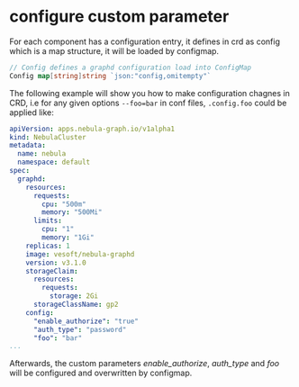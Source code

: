 # configure custom parameter

For each component has a configuration entry, it defines in crd as config which is a map structure, it will be loaded by configmap.
```go
// Config defines a graphd configuration load into ConfigMap
Config map[string]string `json:"config,omitempty"`
```

The following example will show you how to make configuration chagnes in CRD, i.e for any given options `--foo=bar` in conf files, `.config.foo` could be applied like:

```yaml
apiVersion: apps.nebula-graph.io/v1alpha1
kind: NebulaCluster
metadata:
  name: nebula
  namespace: default
spec:
  graphd:
    resources:
      requests:
        cpu: "500m"
        memory: "500Mi"
      limits:
        cpu: "1"
        memory: "1Gi"
    replicas: 1
    image: vesoft/nebula-graphd
    version: v3.1.0
    storageClaim:
      resources:
        requests:
          storage: 2Gi
      storageClassName: gp2
    config:
      "enable_authorize": "true"
      "auth_type": "password"
      "foo": "bar"
...
```

Afterwards, the custom parameters _enable_authorize_, _auth_type_ and _foo_ will be configured and overwritten by configmap.
